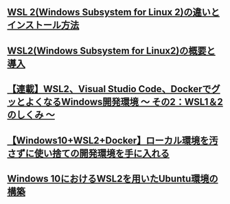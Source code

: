 ## [WSL 2(Windows Subsystem for Linux 2)の違いとインストール方法](https://www.pc-koubou.jp/magazine/40465#section02-05)
## [WSL2(Windows Subsystem for Linux2)の概要と導入](https://qiita.com/na-777/items/7ead86b723c683346eba)
## [【連載】WSL2、Visual Studio Code、DockerでグッとよくなるWindows開発環境 〜 その2：WSL1＆2のしくみ 〜](https://tech-lab.sios.jp/archives/21045)
## [【Windows10+WSL2+Docker】ローカル環境を汚さずに使い捨ての開発環境を手に入れる](https://snyt45.com/posts/20210806/wsl2-multiple-linux-distribution/)
## [Windows 10におけるWSL2を用いたUbuntu環境の構築](https://www.aise.ics.saitama-u.ac.jp/~gotoh/UbuntuOnWSL2.html)
